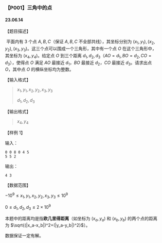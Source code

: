 <head>
	<script type="text/javascript"
	src="http://cdn.mathjax.org/mathjax/latest/MathJax.js?config=TeX-AMS-MML_HTMLorMML">
	</script>
</head>

### 【P001】三角中的点
#### 23.06.14

【题目描述】

​	平面内有 $3$ 个点 $A,B,C$（保证 $A,B,C$  不全部共线），其坐标分别为 $(x_1,y_1),(x_2,y_2),(x_3,y_3)$。这三个点可以围成一个三角形，其中有一个点 $O$ 在这个三角形中，其坐标为 $(x_4,y_4)$。给定点 $O$ 到三个距离 $d_1,d_2,d_3$（$AO=d_1,BO=d_2,CO=d_3$），使得点 $O$ 满足 $AO$ 最接近 $d_1$，$BO$ 最接近 $d_2$，$CO$ 最接近 $d_3$。请求出点 $O$，其中点 $O$ 的横纵坐标均为整数。

【输入格式】

>   $x_1,y_1,x_2,y_2,x_3,y_3$
>
>   $d_1,d_2,d_3$

【输出格式】

>   $x_4,y_4$

【样例 1】

输入：

```
0 0 8 0 4 5
5 5 2
```

输出：

```
4 3
```



【数据范围】

$-10^{9} \le x_1,y_1,x_2,y_2,x_3,y_3 \le 10^{9}$

$0 \le d_1,d_2,d_3 \le 2 \times 10^{9}$

本题中的距离均是指**欧几里得距离**（如坐标为 $(x_a,y_a)$ 和 $(x_b,y_b)$ 的两个点的距离为 $\sqrt{(|x_a-x_b|)^2+(|y_a-y_b|)^2}$）。

数据保证一定有解。

